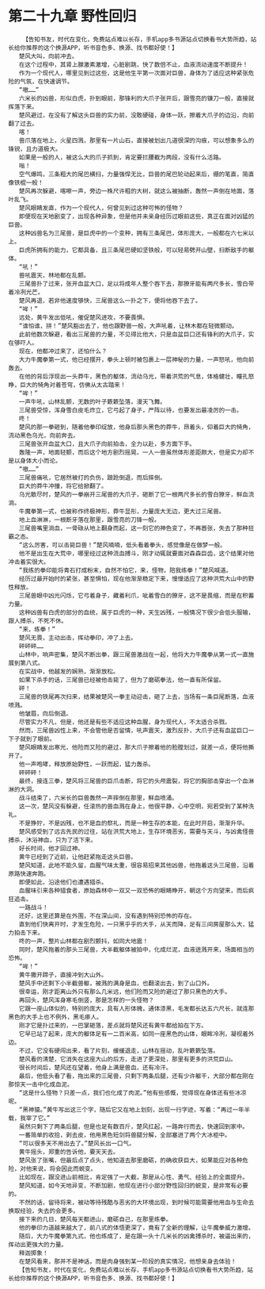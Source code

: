 # 第二十九章 野性回归
        【告知书友，时代在变化，免费站点难以长存，手机app多书源站点切换看书大势所趋，站长给你推荐的这个换源APP，听书音色多、换源、找书都好使！】
       楚风大叫，向前冲去。
       在这个过程中，其肾上腺激素激增，心脏剧跳，快了数倍不止，血液流动速度不断提升！
       作为一个现代人，哪里见到过这些，这是他生平第一次面对巨兽，身体为了适应这种紧张危险的气氛，在快速调节。
       “嗷……”
       六米长的凶兽，形似白虎，扑到眼前，那锋利的大爪子张开后，跟雪亮的镰刀一般，直接就挥落下来。
       楚风避过，在没有了解这头巨兽的实力前，没敢硬碰，身体一跃，擦着大爪子的边沿，向前翻了过去。
       喀！
       兽爪落在地上，火星四溅，那里有一片山石，直接被划出几道很深的沟痕，可以想象多么的锋锐，且力道极大。
       如果是一般的人，被这么大的爪子抓到，肯定要拦腰截为两段，没有什么活路。
       嗡！
       空气爆鸣，三条粗大的尾巴横扫，力量强悍无比，巨兽的尾巴轮动起来后，绷的笔直，简直像铁棍一般！
       楚风再次躲避，喀嚓一声，旁边一株尺许粗的大树，就这么被抽断，轰然一声倒在地面，落叶乱飞。
       楚风眼睛发直，作为一个现代人，何曾见到过这种可怖的怪物？
       即便现在天地剧变了，出现各种异象，但是他并未亲身经历过眼前这些，真正在面对凶猛的巨兽。
       这种凶兽名为三尾兽，是巨虎中的一个变种，拥有三条尾巴，体形庞大，一般都在六七米以上。
       巨虎所拥有的能力，它都具备，且三条尾巴硬如坚铁般，可以轻易劈开山壁，扫断敌手的躯体。
       “吼！”
       兽吼震天，林地都在乱颤。
       三尾兽扑了过来，张开血盆大口，足以将成年人整个吞下去，那獠牙能有两尺多长，雪白带着冷冽光芒。
       楚风再退，若非他速度够快，三尾兽这么一扑之下，便将他吞下去了。
       “哞！”
       远处，黄牛发出低吼，催促楚风进攻，不要畏惧。
       “谁怕谁，拼！”楚风豁出去了，他也跟野兽一般，大声吼着，让林木都在轻微颤动。
       此前他数次躲避，看出三尾兽的力量，不见得比他大，只是血盆巨口还有锋利的大爪子，实在够吓人。
       现在，他都冲过来了，还怕什么？
       大力牛魔拳第一式，他已经摆开，拳头上顿时被包裹上一层神秘的力量，一声怒吼，他向前轰去。
       在他的背后浮现出一头莽牛，黑色的躯体，流动乌光，带着洪荒的气息，体格健壮，瞳孔怒睁，巨大的犄角对着苍穹，仿佛从太古踏来！
       “哞！”
       一声牛吼，山林乱颤，无数的叶子簌簌坠落，漫天飞舞。
       三尾兽受惊，浑身雪白皮毛炸立，它弓起了身子，严阵以待，也要发出最凌厉的一击。
       咚！
       楚风的那一拳砸到，随着他拳印绽放，他身后那头黑色的莽牛，昂着头，仰着巨大的犄角，流动黑色乌光，向前奔去。
       三尾兽张开血盆大口，且大爪子向前拍击，全力以赴，多方面下手。
       轰隆一声，地面轻颤，而后这个地方剧烈摇晃，一人一兽虽然体形差距颇大，但是实力却不是以身体大小而论。
       “嗷……”
       三尾兽痛吼，它居然被打的负伤，踉跄倒退，而后摔倒。
       巨大的莽牛冲撞，将它给掀翻了。
       乌光散尽时，楚风的一拳崩开三尾兽的大爪子，砸断了它一根两尺多长的雪白獠牙，鲜血流淌。
       牛魔拳第一式，也被称作终极神形，莽牛显形，力量庞大无边，更大过三尾兽。
       地上血淋淋，一根断牙落在那里，跟雪亮的刀锋一般。
       三尾兽嘴里淌血，一骨碌从地上翻身而起，这一刻它的神色变了，不再嚣张，失去了那种狂霸之态。
       “这么厉害，可以击毙巨兽！”楚风喃喃，低头看着拳头，感觉像是在做梦一般。
       他不是出生在大荒中，哪里经过这种流血搏斗，刚才动辄就要面对森森巨齿，这个结果对他冲击着实很大。
       “我练的拳印能将青石打成粉末，自然不怕它，来，怪物，陪我练拳！”楚风喊道。
       经历过最开始时的紧张，甚至惧怕，现在他渐渐稳定下来，慢慢适应了这种洪荒大山中的野性释放。
       三尾兽眼中凶光闪烁，它弓着身子，藏着利爪，呲着雪白的獠牙，这不是畏缩，而是在积蓄力量。
       这种凶兽有白虎的部分的血统，属于巨虎的一种，天生凶残，一般情况下很少会低头服输，跟人搏杀，不死不休。
       “来，练拳！”
       楚风无畏，主动出击，挥动拳印，冲了上去。
       砰砰砰……
       山林中，响声密集，楚风不断出拳，跟三尾兽激战在一起，他将大力牛魔拳从第一式一直施展到第八式。
       在实战中，他越发的娴熟，渐渐放松。
       如果下杀手的话，三尾兽已经被他击毙了，但为了磨砺拳法，他一直有所保留。
       砰！
       三尾兽的铁尾再次扫来，结果被楚风一拳主动迎击，砸了上去，当场有一条巨尾断落，血液喷溅。
       他皱眉，向后倒退。
       尽管实力不凡，但是，他还是有些不适应这种血腥，身为现代人，不太适合杀戮。
       然而，三尾兽凶性上来，不会管他是否留情，吼声震天，激烈反扑，大爪子还有血盆巨口一下子就到了眼前。
       楚风眼睛发出寒光，他险而又险的避过，那大爪子擦着他的脸膛划过，就差一点，便将他撕开了。
       他一声咆哮，释放原始野性，一跃而起，猛力轰杀。
       砰砰砰！
       最终，接连三拳，楚风将三尾兽的巨爪击断，将它的头颅震裂，将它的胸部击穿出一个血淋淋的大洞。
       战斗结束了，六米长的巨兽轰然一声摔倒在那里，鲜血喷涌。
       这一次，楚风没有躲避，任滚热的兽血溅在身上，他很平静，心中空明，宛若受到了某种洗礼。
       不是狰狞，不是凶残，也不是血的祭礼，而是一种生存的本能，在此时开启，渐渐升华。
       楚风感受到了远古先民的过往，站在洪荒大地上，生存环境恶劣，需要与天斗，与凶禽怪兽搏杀，沐浴神血，只为了活下来。
       好长时间，他才回过神。
       黄牛已经到了近前，让他赶紧拖走这头巨兽。
       楚风知道，此地不能久留，血腥气味太重，很容易招来其他凶兽，他拖着这头三尾兽，沿着原路快速奔跑。
       即便如此，沿途他们也遭遇猎杀。
       血腥味引来各种猎食者，原始森林中一双又一双恐怖的眼睛睁开，朝这个方向望来，而后疯狂追击。
       一路战斗！
       还好，这里还算是在外围，不在深山间，没有遇到特别恐怖的存在。
       直到他们快离开时，才发生危险，一只黑乎乎的大手，从天而降，足有三间房屋那么大，猛力拍击下来。
       咚的一声，整片山林都在剧烈颤抖，如同大地震！
       同时，楚风拖着的那头三尾兽，大半截躯体被拍中，化成烂泥，血液迸溅开来，场面相当的恐怖。
       “哞！”
       黄牛撒开蹄子，直接冲到大山外。
       楚风手中还剩下小半截兽躯，被溅的满身是血，也翻滚出去，到了山口外。
       很幸运，刚才距离山外只有那么几米远，他们险而又险的避过了那只黑色的大手。
       再回头，楚风浑身寒毛倒竖，那是怎样的一头怪物？
       它跟一座山体似的，特别的庞大，具有人形体魄，通体漆黑，毛发都长达五六尺长，就连那黑色的大手上也不例外，黑毛瘆人。
       刚才它是扑过来的，一巴掌砸落，差点就将楚风还有黄牛都给拍在下方。
       它早已站了起来，庞大的躯体足有一二百米高，如同一座黑色的山体，眼眸冷冽，凝视着外边。
       不过，它没有硬闯出来，看了片刻，缓缓退走，山林在摇动，乱叶簌簌坠落。
       楚风看的清楚，它消失在这座大山的后方，走进了更深处，那里有更多的洪荒巨山。
       很长时间后，楚风还在望着，他身上满是兽血，还有冷汗。
       最后，他低头看了看，拖出来的三尾兽，只剩下两条后腿，还有少许躯干，大部分都在刚在那惊天一击中化成血泥。
       “这是什么怪物？只差一点，我们也化成了肉泥。”他有些感慨，觉得现在身体还有些冰凉呢。
       “黑神猿。”黄牛写出这三个字，随后它又在地上划刻，出现一行字迹，写着：“再过一年半载，我宰了它。”
       虽然只剩下了两条后腿，但是也足有数百斤，楚风扛起，一路奔行而去，快速回到家中。
       一番简单的收拾，剥去皮，他用黑色短剑将兽腿分解，全部塞进了两个大冰柜中。
       “可以很多天不用出去了。”楚风长出一口气。
       黄牛摇头，郑重的告诉他，要天天去。
       楚风张了张嘴，但最后点了点头，他知道去那里磨砺，的确收获巨大，如果能应对各种危险，对他来说，将会因此而蜕变。
       比如现在，跟没进山前相比，肯定强了一大截，那是从心性、勇气、经验上的全面提升。
       楚风知道，如今天地异变，不断加剧，他现在进行小部分野性回归的蜕变，是非常有必要的。
       不然的话，留待将来，被动等待残酷与恶劣的大环境出现，到时候可能需要他用血与生命去换取经验，失去的会更多。
       接下来的几日，楚风每天都进山，磨砺自己，在那里练拳。
       他的拳印力道越来越大了，前八式的体悟更深了，竟有了全新的理解，让牛魔拳威力激增。
       随后，大力牛魔拳第九式，他也练成了，是在跟一头十几米长的凶禽搏杀时，被逼出来的，挥动出更强大的力量。
       释迦掷象！
       在楚风看来，那并不是神话，而是肉身强到某一阶段的真实情况，他想亲身去体验！
       【告知书友，时代在变化，免费站点难以长存，手机app多书源站点切换看书大势所趋，站长给你推荐的这个换源APP，听书音色多、换源、找书都好使！】